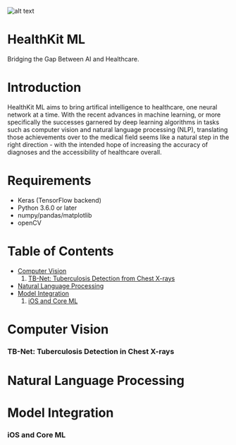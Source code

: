 ![alt text](https://github.com/cyrilzakka/HealthKit-ML/blob/master/Artboard.png)
# HealthKit ML
Bridging the Gap Between AI and Healthcare.

# Introduction
HealthKit ML aims to bring artifical intelligence to healthcare, one neural network at a time. With the recent advances in machine learning, or more specifically the successes garnered by deep learning algorithms in tasks such as computer vision and natural language processing (NLP), translating those achievements over to the medical field seems like a natural step in the right direction - with the intended hope of increasing the accuracy of diagnoses and the accessibility of healthcare overall. 

# Requirements
- Keras (TensorFlow backend)
- Python 3.6.0 or later
- numpy/pandas/matplotlib
- openCV

# Table of Contents
- [Computer Vision](#computer-vision)
  1. [TB-Net: Tuberculosis Detection from Chest X-rays](#tb-net-tuberculosis-detection-in-chest-x-rays)
- [Natural Language Processing](#natural-language-processing)
- [Model Integration](#model-integration)
  1. [iOS and Core ML](#ios-and-core-ml)

# Computer Vision
### TB-Net: Tuberculosis Detection in Chest X-rays 
# Natural Language Processing
# Model Integration
### iOS and Core ML 
